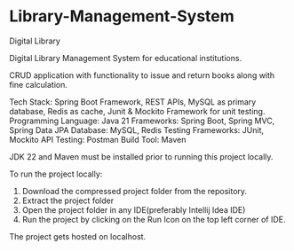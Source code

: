 # Library-Management-System
Digital Library

Digital Library Management System for educational institutions.

CRUD application with functionality to issue and return books along with fine calculation.

Tech Stack: Spring Boot Framework, REST APIs, MySQL as primary database, Redis as cache, Junit & Mockito Framework for unit testing.
Programming Language: Java 21
Frameworks: Spring Boot, Spring MVC, Spring Data JPA
Database: MySQL, Redis
Testing Frameworks: JUnit, Mockito
API Testing: Postman
Build Tool: Maven

JDK 22 and Maven must be installed prior to running this project locally.

To run the project locally:
1. Download the compressed project folder from the repository.
2. Extract the project folder
3. Open the project folder in any IDE(preferably Intellij Idea IDE)
4. Run the project by clicking on the Run Icon on the top left corner of IDE.

The project gets hosted on localhost.
